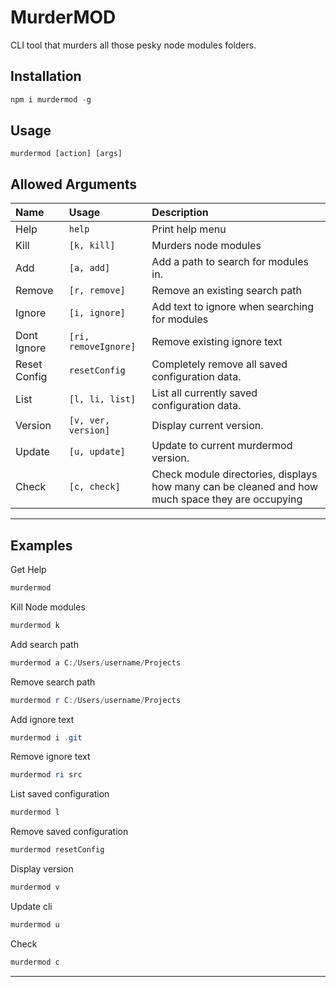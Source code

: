 # MurderMOD
CLI tool that murders all those pesky node modules folders.

## Installation
```javascript
npm i murdermod -g
```

## Usage

```murdermod [action] [args]```

## Allowed Arguments
| Name | Usage | Description |
|:------------------|:------------|:----------------|
| Help              | `help`      | Print help menu |
| Kill              | `[k, kill]`      | Murders node modules |
| Add              | `[a, add]`      | Add a path to search for modules in. |
| Remove              | `[r, remove]`      | Remove an existing search path |
| Ignore              | `[i, ignore]`      | Add text to ignore when searching for modules |
| Dont Ignore              | `[ri, removeIgnore]`      | Remove existing ignore text |
| Reset Config              | `resetConfig`      | Completely remove all saved configuration data. |
| List              | `[l, li, list]`      | List all currently saved configuration data. |
| Version              | `[v, ver, version]`      | Display current version. |
| Update              | `[u, update]`      | Update to current murdermod version. |
| Check               | `[c, check]`       | Check module directories, displays how many can be cleaned and how much space they are occupying |


---

## Examples
Get Help
```PowerShell
murdermod
```

Kill Node modules
```PowerShell
murdermod k
```

Add search path
```PowerShell
murdermod a C:/Users/username/Projects
```

Remove search path
```PowerShell
murdermod r C:/Users/username/Projects
```

Add ignore text
```PowerShell
murdermod i .git
```

Remove ignore text
```PowerShell
murdermod ri src
```

List saved configuration
```PowerShell
murdermod l
```

Remove saved configuration
```PowerShell
murdermod resetConfig
```

Display version
```PowerShell
murdermod v
```

Update cli
```PowerShell
murdermod u
```

Check
```PowerShell
murdermod c
```

---

